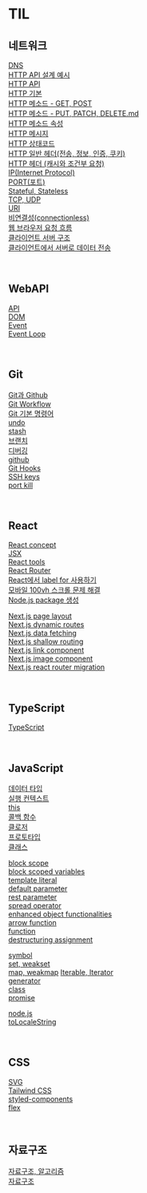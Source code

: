 # TIL

## 네트워크
[DNS](https://github.com/ShinjungOh/TIL/blob/main/%EB%84%A4%ED%8A%B8%EC%9B%8C%ED%81%AC/DNS.md)  
[HTTP API 설계 예시](https://github.com/ShinjungOh/TIL/blob/main/%EB%84%A4%ED%8A%B8%EC%9B%8C%ED%81%AC/HTTP%20API%20%EC%84%A4%EA%B3%84%20%EC%98%88%EC%8B%9C.md)  
[HTTP API](https://github.com/ShinjungOh/TIL/blob/main/%EB%84%A4%ED%8A%B8%EC%9B%8C%ED%81%AC/HTTP%20API.md)  
[HTTP 기본](https://github.com/ShinjungOh/TIL/blob/main/%EB%84%A4%ED%8A%B8%EC%9B%8C%ED%81%AC/HTTP%20%EA%B8%B0%EB%B3%B8.md)  
[HTTP 메소드 - GET, POST](https://github.com/ShinjungOh/TIL/blob/main/%EB%84%A4%ED%8A%B8%EC%9B%8C%ED%81%AC/HTTP%20%EB%A9%94%EC%86%8C%EB%93%9C%20-%20GET%2C%20POST.md)  
[HTTP 메소드 - PUT, PATCH, DELETE.md](https://github.com/ShinjungOh/TIL/blob/main/%EB%84%A4%ED%8A%B8%EC%9B%8C%ED%81%AC/HTTP%20%EB%A9%94%EC%86%8C%EB%93%9C%20-%20PUT%2C%20PATCH%2C%20DELETE.md)  
[HTTP 메소드 속성](https://github.com/ShinjungOh/TIL/blob/main/%EB%84%A4%ED%8A%B8%EC%9B%8C%ED%81%AC/HTTP%20%EB%A9%94%EC%86%8C%EB%93%9C%20%EC%86%8D%EC%84%B1.md)  
[HTTP 메시지](https://github.com/ShinjungOh/TIL/blob/main/%EB%84%A4%ED%8A%B8%EC%9B%8C%ED%81%AC/HTTP%20%EB%A9%94%EC%8B%9C%EC%A7%80.md)  
[HTTP 상태코드](https://github.com/ShinjungOh/TIL/blob/main/%EB%84%A4%ED%8A%B8%EC%9B%8C%ED%81%AC/HTTP%20%EC%83%81%ED%83%9C%EC%BD%94%EB%93%9C.md)  
[HTTP 일반 헤더(전송, 정보, 인증, 쿠키)](https://github.com/ShinjungOh/TIL/blob/main/%EB%84%A4%ED%8A%B8%EC%9B%8C%ED%81%AC/HTTP%20%EC%9D%BC%EB%B0%98%20%ED%97%A4%EB%8D%94(%EC%A0%84%EC%86%A1%2C%20%EC%A0%95%EB%B3%B4%2C%20%EC%9D%B8%EC%A6%9D%2C%20%EC%BF%A0%ED%82%A4).md)  
[HTTP 헤더 (캐시와 조건부 요청)](https://github.com/ShinjungOh/TIL/blob/main/%EB%84%A4%ED%8A%B8%EC%9B%8C%ED%81%AC/HTTP%20%ED%97%A4%EB%8D%94%20(%EC%BA%90%EC%8B%9C%EC%99%80%20%EC%A1%B0%EA%B1%B4%EB%B6%80%20%EC%9A%94%EC%B2%AD).md)  
[IP(Internet Protocol)](https://github.com/ShinjungOh/TIL/blob/main/%EB%84%A4%ED%8A%B8%EC%9B%8C%ED%81%AC/IP(Internet%20Protocol).md)  
[PORT(포트)](https://github.com/ShinjungOh/TIL/blob/main/%EB%84%A4%ED%8A%B8%EC%9B%8C%ED%81%AC/PORT(%ED%8F%AC%ED%8A%B8).md)  
[Stateful, Stateless](https://github.com/ShinjungOh/TIL/blob/main/%EB%84%A4%ED%8A%B8%EC%9B%8C%ED%81%AC/Stateful%2C%20Stateless.md)  
[TCP, UDP](https://github.com/ShinjungOh/TIL/blob/main/%EB%84%A4%ED%8A%B8%EC%9B%8C%ED%81%AC/TCP%2C%20UDP.md)  
[URI](https://github.com/ShinjungOh/TIL/blob/main/%EB%84%A4%ED%8A%B8%EC%9B%8C%ED%81%AC/URI.md)  
[비연결성(connectionless)](https://github.com/ShinjungOh/TIL/blob/main/%EB%84%A4%ED%8A%B8%EC%9B%8C%ED%81%AC/%EB%B9%84%EC%97%B0%EA%B2%B0%EC%84%B1(connectionless).md)  
[웹 브라우저 요청 흐름](https://github.com/ShinjungOh/TIL/blob/main/%EB%84%A4%ED%8A%B8%EC%9B%8C%ED%81%AC/%EC%9B%B9%20%EB%B8%8C%EB%9D%BC%EC%9A%B0%EC%A0%80%20%EC%9A%94%EC%B2%AD%20%ED%9D%90%EB%A6%84.md)  
[클라이언트 서버 구조](https://github.com/ShinjungOh/TIL/blob/main/%EB%84%A4%ED%8A%B8%EC%9B%8C%ED%81%AC/%ED%81%B4%EB%9D%BC%EC%9D%B4%EC%96%B8%ED%8A%B8%20%EC%84%9C%EB%B2%84%20%EA%B5%AC%EC%A1%B0.md)  
[클라이언트에서 서버로 데이터 전송](https://github.com/ShinjungOh/TIL/blob/main/%EB%84%A4%ED%8A%B8%EC%9B%8C%ED%81%AC/%ED%81%B4%EB%9D%BC%EC%9D%B4%EC%96%B8%ED%8A%B8%EC%97%90%EC%84%9C%20%EC%84%9C%EB%B2%84%EB%A1%9C%20%EB%8D%B0%EC%9D%B4%ED%84%B0%20%EC%A0%84%EC%86%A1.md)

<br>

## WebAPI
[API](https://github.com/ShinjungOh/TIL/blob/main/WebAPI/API.md)  
[DOM](https://github.com/ShinjungOh/TIL/blob/main/WebAPI/DOM.md)  
[Event](https://github.com/ShinjungOh/TIL/blob/main/WebAPI/Event.md)  
[Event Loop](https://github.com/ShinjungOh/TIL/blob/main/WebAPI/Event%20Loop.md)

<br>

## Git
[Git과 Github](https://github.com/ShinjungOh/TIL/blob/main/Git/Git%EA%B3%BC%20Github.md)  
[Git Workflow](https://github.com/ShinjungOh/TIL/blob/main/Git/Git%20Workflow.md)  
[Git 기본 명령어](https://github.com/ShinjungOh/TIL/blob/main/Git/Git%20%EA%B8%B0%EB%B3%B8%20%EB%AA%85%EB%A0%B9%EC%96%B4.md)  
[undo](https://github.com/ShinjungOh/TIL/blob/main/Git/undo.md)  
[stash](https://github.com/ShinjungOh/TIL/blob/main/Git/stash.md)  
[브랜치](https://github.com/ShinjungOh/TIL/blob/main/Git/%EB%B8%8C%EB%9E%9C%EC%B9%98.md)  
[디버깅](https://github.com/ShinjungOh/TIL/blob/main/Git/%EB%94%94%EB%B2%84%EA%B9%85.md)  
[github](https://github.com/ShinjungOh/TIL/blob/main/Git/github.md)  
[Git Hooks](https://github.com/ShinjungOh/TIL/blob/main/Git/Git%20Hooks.md)  
[SSH keys](https://github.com/ShinjungOh/TIL/blob/main/Git/SSH%20keys.md)  
[port kill](https://github.com/ShinjungOh/TIL/blob/main/Git/port%20kill.md)

<br>

## React
[React concept](https://github.com/ShinjungOh/TIL/blob/main/React/react%20concept.md)  
[JSX](https://github.com/ShinjungOh/TIL/blob/main/React/JSX.md)  
[React tools](https://github.com/ShinjungOh/TIL/blob/main/React/react%20tools.md)  
[React Router](https://github.com/ShinjungOh/TIL/blob/main/React/react%20router.md)  
[React에서 label for 사용하기](https://github.com/ShinjungOh/TIL/blob/main/React/HTML%20input%2C%20label%20%ED%83%9C%EA%B7%B8.md)  
[모바일 100vh 스크롤 문제 해결](https://github.com/ShinjungOh/TIL/blob/main/React/%EB%AA%A8%EB%B0%94%EC%9D%BC%20100vh%20%EC%8A%A4%ED%81%AC%EB%A1%A4%20%EB%AC%B8%EC%A0%9C%20%ED%95%B4%EA%B2%B0.md)    
[Node.js package 생성](https://github.com/ShinjungOh/TIL/blob/main/React/Node.js%20package%20%EC%83%9D%EC%84%B1.md)

[Next.js page layout](https://github.com/ShinjungOh/TIL/blob/main/React/Next.js%20page%20layout.md)  
[Next.js dynamic routes](https://github.com/ShinjungOh/TIL/blob/main/React/Next.js%20dynamic%20routes.md)  
[Next.js data fetching](https://github.com/ShinjungOh/TIL/blob/main/React/Next.js%20data%20fetching.md)  
[Next.js shallow routing](https://github.com/ShinjungOh/TIL/blob/main/React/Next.js%20shallow%20routing.md)  
[Next.js link component](https://github.com/ShinjungOh/TIL/blob/main/React/Next.js%20link%20component.md)  
[Next.js image component](https://github.com/ShinjungOh/TIL/blob/main/React/Next.js%20image%20component.md)      
[Next.js react router migration](https://github.com/ShinjungOh/TIL/blob/main/React/Next.js%20react%20router%20migration.md)

<br>

## TypeScript
[TypeScript](https://github.com/ShinjungOh/TIL/blob/main/TypeScript/typescript.md)  

<br>

## JavaScript
[데이터 타입](https://github.com/ShinjungOh/TIL/blob/main/JavaScript/%EB%8D%B0%EC%9D%B4%ED%84%B0%20%ED%83%80%EC%9E%85.md)  
[실행 컨텍스트](https://github.com/ShinjungOh/TIL/blob/main/JavaScript/%EC%8B%A4%ED%96%89%20%EC%BB%A8%ED%85%8D%EC%8A%A4%ED%8A%B8(Execution%20Context).md)  
[this](https://github.com/ShinjungOh/TIL/blob/main/JavaScript/This.md)  
[콜백 함수](https://github.com/ShinjungOh/TIL/blob/main/JavaScript/%EC%BD%9C%EB%B0%B1%20%ED%95%A8%EC%88%98(Callback%20Function).md)  
[클로저](https://github.com/ShinjungOh/TIL/blob/main/JavaScript/%ED%81%B4%EB%A1%9C%EC%A0%80(Closure).md)  
[프로토타입](https://github.com/ShinjungOh/TIL/blob/main/JavaScript/%ED%94%84%EB%A1%9C%ED%86%A0%ED%83%80%EC%9E%85(prototype).md)  
[클래스](https://github.com/ShinjungOh/TIL/blob/main/JavaScript/%ED%81%B4%EB%9E%98%EC%8A%A4(Class).md)

[block scope](https://github.com/ShinjungOh/TIL/blob/main/JavaScript/block%20scope.md)  
[block scoped variables](https://github.com/ShinjungOh/TIL/blob/main/JavaScript/block%20scoped%20variables.md)  
[template literal](https://github.com/ShinjungOh/TIL/blob/main/JavaScript/template%20literal.md)  
[default parameter](https://github.com/ShinjungOh/TIL/blob/main/JavaScript/default%20parameter.md)  
[rest parameter](https://github.com/ShinjungOh/TIL/blob/main/JavaScript/rest%20parameter.md)  
[spread operator](https://github.com/ShinjungOh/TIL/blob/main/JavaScript/spread%20operator.md)  
[enhanced object functionalities](https://github.com/ShinjungOh/TIL/blob/main/JavaScript/enhanced%20object%20functionalities.md)  
[arrow function](https://github.com/ShinjungOh/TIL/blob/main/JavaScript/arrow%20function.md)  
[function](https://github.com/ShinjungOh/TIL/blob/main/JavaScript/function.md)  
[destructuring assignment](https://github.com/ShinjungOh/TIL/blob/main/JavaScript/destructuring%20assignment.md)

[symbol](https://github.com/ShinjungOh/TIL/blob/main/JavaScript/symbol.md)  
[set, weakset](https://github.com/ShinjungOh/TIL/blob/main/JavaScript/set%2C%20weakset.md)  
[map, weakmap](https://github.com/ShinjungOh/TIL/blob/main/JavaScript/map%2C%20weakmap.md)
[Iterable, Iterator](https://github.com/ShinjungOh/TIL/blob/main/JavaScript/Iterable%2C%20Iterator.md)  
[generator](https://github.com/ShinjungOh/TIL/blob/main/JavaScript/generator.md)  
[class](https://github.com/ShinjungOh/TIL/blob/main/JavaScript/class.md)  
[promise](https://github.com/ShinjungOh/TIL/blob/main/JavaScript/promise.md)  

[node.js](https://github.com/ShinjungOh/TIL/blob/main/JavaScript/node.js.md)  
[toLocaleString](https://github.com/ShinjungOh/TIL/blob/main/JavaScript/toLocaleString.md)

<br>

## CSS
[SVG](https://github.com/ShinjungOh/TIL/blob/main/CSS/SVG.md)  
[Tailwind CSS](https://github.com/ShinjungOh/TIL/blob/main/CSS/Tailwind%20CSS.md)    
[styled-components](https://github.com/ShinjungOh/TIL/blob/main/CSS/styled-components.md)  
[flex](https://github.com/ShinjungOh/TIL/blob/main/CSS/flex.md)  

<br>

## 자료구조
[자료구조, 알고리즘](https://github.com/ShinjungOh/TIL/blob/main/%EC%9E%90%EB%A3%8C%EA%B5%AC%EC%A1%B0/%EC%9E%90%EB%A3%8C%EA%B5%AC%EC%A1%B0%2C%20%EC%95%8C%EA%B3%A0%EB%A6%AC%EC%A6%98.md)  
[자료구조](https://github.com/ShinjungOh/TIL/blob/main/%EC%9E%90%EB%A3%8C%EA%B5%AC%EC%A1%B0/%EC%9E%90%EB%A3%8C%EA%B5%AC%EC%A1%B0.md)
